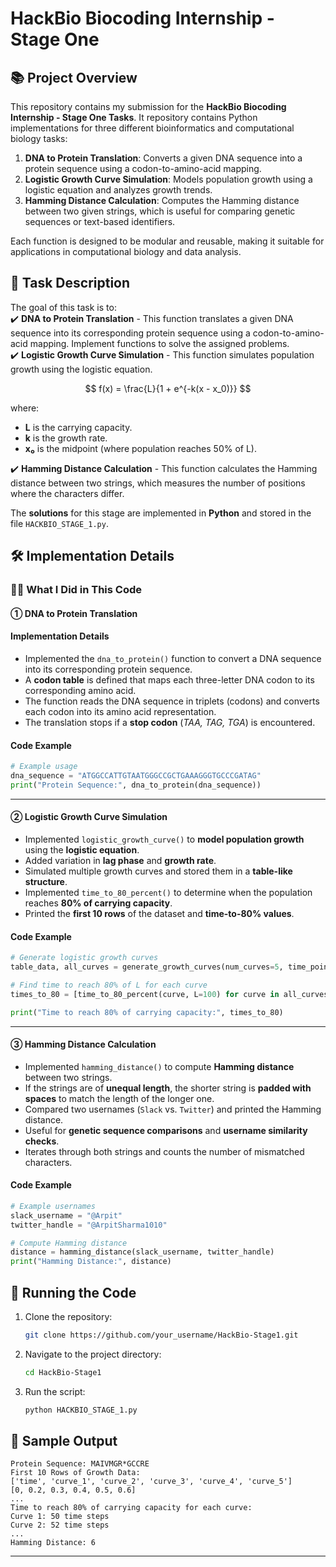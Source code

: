# HackBio Biocoding Internship - Stage One

## 📚 Project Overview

This repository contains my submission for the **HackBio Biocoding Internship - Stage One Tasks**. 
It repository contains Python implementations for three different bioinformatics and computational biology tasks:

1. **DNA to Protein Translation**: Converts a given DNA sequence into a protein sequence using a codon-to-amino-acid mapping.
2. **Logistic Growth Curve Simulation**: Models population growth using a logistic equation and analyzes growth trends.
3. **Hamming Distance Calculation**: Computes the Hamming distance between two given strings, which is useful for comparing genetic sequences or text-based identifiers.

Each function is designed to be modular and reusable, making it suitable for applications in computational biology and data analysis.



## 📝 Task Description
The goal of this task is to:\
✔️ **DNA to Protein Translation** - This function translates a given DNA sequence into its corresponding protein sequence using a codon-to-amino-acid mapping.
Implement functions to solve the assigned problems.\
✔️ **Logistic Growth Curve Simulation** - This function simulates population growth using the logistic equation.

$$
f(x) = \frac{L}{1 + e^{-k(x - x_0)}}
$$

where:
- **L** is the carrying capacity.
- **k** is the growth rate.
- **x₀** is the midpoint (where population reaches 50% of L).

✔️ **Hamming Distance Calculation** - This function calculates the Hamming distance between two strings, which measures the number of positions where the characters differ.

The **solutions** for this stage are implemented in **Python** and stored in the file `HACKBIO_STAGE_1.py`.




## 🛠 Implementation Details

### 👨‍💻 What I Did in This Code

#### ➀ DNA to Protein Translation

#### **Implementation Details**

- Implemented the `dna_to_protein()` function to convert a DNA sequence into its corresponding protein sequence.
- A **codon table** is defined that maps each three-letter DNA codon to its corresponding amino acid.
- The function reads the DNA sequence in triplets (codons) and converts each codon into its amino acid representation.
- The translation stops if a **stop codon** (*TAA, TAG, TGA*) is encountered.

#### **Code Example**

```python
# Example usage
dna_sequence = "ATGGCCATTGTAATGGGCCGCTGAAAGGGTGCCCGATAG"
print("Protein Sequence:", dna_to_protein(dna_sequence))
```

---
#### ➁ Logistic Growth Curve Simulation

- Implemented `logistic_growth_curve()` to **model population growth** using the **logistic equation**.
- Added variation in **lag phase** and **growth rate**.
- Simulated multiple growth curves and stored them in a **table-like structure**.
- Implemented `time_to_80_percent()` to determine when the population reaches **80% of carrying capacity**.
- Printed the **first 10 rows** of the dataset and **time-to-80% values**.

#### **Code Example**

```python
# Generate logistic growth curves
table_data, all_curves = generate_growth_curves(num_curves=5, time_points=100)

# Find time to reach 80% of L for each curve
times_to_80 = [time_to_80_percent(curve, L=100) for curve in all_curves]

print("Time to reach 80% of carrying capacity:", times_to_80)
```

---

#### ➂ Hamming Distance Calculation

- Implemented `hamming_distance()` to compute **Hamming distance** between two strings.
- If the strings are of **unequal length**, the shorter string is **padded with spaces** to match the length of the longer one.
- Compared two usernames (`Slack` vs. `Twitter`) and printed the Hamming distance.
- Useful for **genetic sequence comparisons** and **username similarity checks**.
- Iterates through both strings and counts the number of mismatched characters.

#### **Code Example**

```python
# Example usernames
slack_username = "@Arpit"
twitter_handle = "@ArpitSharma1010"

# Compute Hamming distance
distance = hamming_distance(slack_username, twitter_handle)
print("Hamming Distance:", distance)
```


## 🔧 Running the Code

1. Clone the repository:
   ```sh
   git clone https://github.com/your_username/HackBio-Stage1.git
   ```
2. Navigate to the project directory:
   ```sh
   cd HackBio-Stage1
   ```
3. Run the script:
   ```sh
   python HACKBIO_STAGE_1.py
   ```

## 🌟 Sample Output

```
Protein Sequence: MAIVMGR*GCCRE
First 10 Rows of Growth Data:
['time', 'curve_1', 'curve_2', 'curve_3', 'curve_4', 'curve_5']
[0, 0.2, 0.3, 0.4, 0.5, 0.6]
...
Time to reach 80% of carrying capacity for each curve:
Curve 1: 50 time steps
Curve 2: 52 time steps
...
Hamming Distance: 6
```

---

